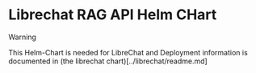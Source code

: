# Librechat RAG API Helm CHart

> [!WARNING]  
> This Helm-Chart is needed for LibreChat and Deployment information is documented in (the librechat chart)[../librechat/readme.md]